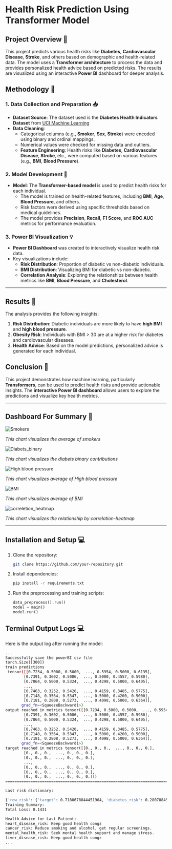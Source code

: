 # Health Risk Prediction Using Transformer Model

## Project Overview 📝

This project predicts various health risks like **Diabetes**, **Cardiovascular Disease**, **Stroke**, and others based on demographic and health-related data. The model uses a **Transformer architecture** to process the data and provides personalized health advice based on predicted risks. The results are visualized using an interactive **Power BI** dashboard for deeper analysis.

## Methodology 🔧

### 1. **Data Collection and Preparation** 📥

- **Dataset Source**: The dataset used is the **Diabetes Health Indicators Dataset** from [UCI Machine Learning](https://archive.ics.uci.edu/dataset/891/cdc+diabetes+health+indicators)
- **Data Cleaning**: 
    - Categorical columns (e.g., **Smoker**, **Sex**, **Stroke**) were encoded using binary and ordinal mappings.
    - Numerical values were checked for missing data and outliers.
    - **Feature Engineering**: Health risks like **Diabetes**, **Cardiovascular Disease**, **Stroke**, etc., were computed based on various features (e.g., **BMI**, **Blood Pressure**).
  
### 2. **Model Development** 🧠

- **Model**: The **Transformer-based model** is used to predict health risks for each individual.
    - The model is trained on health-related features, including **BMI**, **Age**, **Blood Pressure**, and others.
    - Risk factors were derived using specific thresholds based on medical guidelines.
    - The model provides **Precision**, **Recall**, **F1 Score**, and **ROC AUC** metrics for performance evaluation.
  
### 3. **Power BI Visualization** 💡

- **Power BI Dashboard** was created to interactively visualize health risk data.
- Key visualizations include:
  - **Risk Distribution**: Proportion of diabetic vs non-diabetic individuals.
  - **BMI Distribution**: Visualizing BMI for diabetic vs non-diabetic.
  - **Correlation Analysis**: Exploring the relationships between health metrics like **BMI**, **Blood Pressure**, and **Cholesterol**.

---

## **Results** 🎯

The analysis provides the following insights:
1. **Risk Distribution**: Diabetic individuals are more likely to have **high BMI** and **high blood pressure**.
2. **Obesity Risk**: Individuals with BMI > 30 are at a higher risk for diabetes and cardiovascular diseases.
3. **Health Advice**: Based on the model predictions, personalized advice is generated for each individual.

## **Conclusion** 🏁

This project demonstrates how machine learning, particularly **Transformers**, can be used to predict health risks and provide actionable insights. The **interactive Power BI dashboard** allows users to explore the predictions and visualize key health metrics.

---

## **Dashboard For Summary** 📸

![Smokers](https://raw.githubusercontent.com/Aimable2002/big_data_exam/main/smokers.png)

*This chart visualizes the average of smokers*

![Diabets_binary](https://raw.githubusercontent.com/Aimable2002/big_data_exam/main/Diabetes_binary.png)

*This chart visualizes the diabets binary contributions*

![High blood pressure](https://raw.githubusercontent.com/Aimable2002/big_data_exam/main/HighBP.png)

*This chart visualizes average of High blood pressure*

![BMI](https://raw.githubusercontent.com/Aimable2002/big_data_exam/main/BMI.png)

*This chart visualizes average of BMI*

![correletion_heatmap](https://raw.githubusercontent.com/Aimable2002/big_data_exam/main/Correlation_Heatmap.png)

*This chart visualizes the relationship by correlation-heatmap*

---

## **Installation and Setup** 💻

1. Clone the repository:
    ```bash
    git clone https://github.com/your-repository.git
    ```
2. Install dependencies:
    ```bash
    pip install -r requirements.txt
    ```
3. Run the preprocessing and training scripts:
    ```python
    data_preprocess().run()
    model = main()
    model.run()
    ```

## **Terminal Output Logs** 💻

Here is the output log after running the model:

```bash
...
Successfully save the powerBI csv file
torch.Size([300])
train predictions
 tensor([[0.7234, 0.5000, 0.5000,  ..., 0.5954, 0.5000, 0.6135],
        [0.7391, 0.3602, 0.5086,  ..., 0.5000, 0.4557, 0.5980],
        [0.7864, 0.5000, 0.5324,  ..., 0.4298, 0.5000, 0.6405],
        ...,
        [0.7463, 0.3252, 0.5420,  ..., 0.4159, 0.3485, 0.5775],
        [0.7148, 0.3564, 0.5347,  ..., 0.5000, 0.4200, 0.5000],
        [0.7181, 0.2808, 0.5273,  ..., 0.4098, 0.5000, 0.6364]],
       grad_fn=<SqueezeBackward1>)
output reached in metrics tensor([[0.7234, 0.5000, 0.5000,  ..., 0.5954, 0.5000, 0.6135],
        [0.7391, 0.3602, 0.5086,  ..., 0.5000, 0.4557, 0.5980],
        [0.7864, 0.5000, 0.5324,  ..., 0.4298, 0.5000, 0.6405],
        ...,
        [0.7463, 0.3252, 0.5420,  ..., 0.4159, 0.3485, 0.5775],
        [0.7148, 0.3564, 0.5347,  ..., 0.5000, 0.4200, 0.5000],
        [0.7181, 0.2808, 0.5273,  ..., 0.4098, 0.5000, 0.6364]],
       grad_fn=<SqueezeBackward1>)
target reached in metrics tensor([[0., 0., 0.,  ..., 0., 0., 0.],
        [0., 0., 0.,  ..., 0., 0., 0.],
        [0., 0., 0.,  ..., 0., 0., 0.],
        ...,
        [0., 0., 0.,  ..., 0., 0., 0.],
        [0., 0., 0.,  ..., 0., 0., 0.],
        [0., 0., 0.,  ..., 0., 0., 0.]])
====================================================================================================

Last risk dictionary:

{'row_risk': {'target': 0.7180678844451904, 'diabetes_risk': 0.28078845143318176, 'heart_disease_risk': 0.5273335576057434, 'cancer_risk': 0.8171169757843018, 'ckd_risk': 0.28835317492485046, 'stroke_risk': 0.4325588345527649, 'obesity_risk': 0.4098053574562073, 'mental_health_risk': 0.5, 'liver_disease_risk': 0.6364028453826904}, 'combined_risk': 0.5122696757316589, 'status': 1, 'precision': 0.5, 'recall': 0.3333333333333333, 'f1_score': 0.4}
Training Summary:
Total Loss: 0.1431

Health Advice for Last Patient:
heart_disease_risk: Keep good health congz
cancer_risk: Reduce smoking and alcohol, get regular screenings.
mental_health_risk: Seek mental health support and manage stress.
liver_disease_risk: Keep good health congz
...
